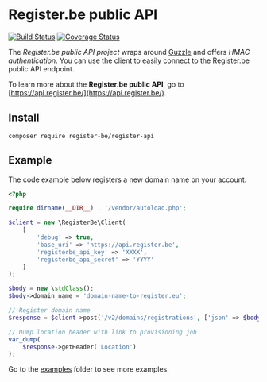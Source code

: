 # Register.be public API

[![Build Status](https://travis-ci.org/register-be/register-api.svg?branch=master)](https://travis-ci.org/register-be/register-api)
[![Coverage Status](https://coveralls.io/repos/github/register-be/register-api/badge.svg?branch=master)](https://coveralls.io/github/register-be/register-api?branch=master)

The *Register.be public API project* wraps around [Guzzle](http://docs.guzzlephp.org/en/latest/) and offers *HMAC authentication*. You can use the client to easily connect to the Register.be public API endpoint.

To learn more about the **Register.be public API**, go to [https://api.register.be/](https://api.register.be/).

## Install

```
composer require register-be/register-api
```


## Example

The code example below registers a new domain name on your account.

```php
<?php

require dirname(__DIR__) . '/vendor/autoload.php';

$client = new \RegisterBe\Client(
    [
        'debug' => true,
        'base_uri' => 'https://api.register.be',
        'registerbe_api_key' => 'XXXX',
        'registerbe_api_secret' => 'YYYY'
    ]
);

$body = new \stdClass();
$body->domain_name = 'domain-name-to-register.eu';

// Register domain name
$response = $client->post('/v2/domains/registrations', ['json' => $body]);

// Dump location header with link to provisioning job
var_dump(
    $response->getHeader('Location')
);
```

Go to the [examples](examples) folder to see more examples.